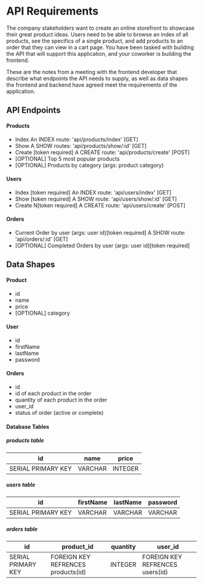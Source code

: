 # API Requirements
The company stakeholders want to create an online storefront to showcase their great product ideas. Users need to be able to browse an index of all products, see the specifics of a single product, and add products to an order that they can view in a cart page. You have been tasked with building the API that will support this application, and your coworker is building the frontend.

These are the notes from a meeting with the frontend developer that describe what endpoints the API needs to supply, as well as data shapes the frontend and backend have agreed meet the requirements of the application. 

## API Endpoints
#### Products
- Index An INDEX route: 'api/products/index' [GET]
- Show A SHOW routes: 'api/products/show/:id' [GET]
- Create [token required] A CREATE route: 'api/products/create' [POST]
- [OPTIONAL] Top 5 most popular products 
- [OPTIONAL] Products by category (args: product category)

#### Users
- Index [token required] An INDEX route: 'api/users/index' [GET]
- Show [token required] A SHOW route: 'api/users/show/:id' [GET]
- Create N[token required] A CREATE route: 'api/users/create' [POST]

#### Orders
- Current Order by user (args: user id)[token required] A SHOW route: 'api/orders/:id' [GET]
- [OPTIONAL] Completed Orders by user (args: user id)[token required]

## Data Shapes
#### Product
-  id
- name
- price
- [OPTIONAL] category

#### User
- id
- firstName
- lastName
- password

#### Orders
- id
- id of each product in the order
- quantity of each product in the order
- user_id
- status of order (active or complete)

#### Database Tables
##### products table
| id | name | price |
| -- | ---- | ----- |
| SERIAL PRIMARY KEY | VARCHAR | INTEGER |

##### users table
| id | firstName | lastName | password |
| -- | --------- | -------- | -------- |
| SERIAL PRIMARY KEY | VARCHAR | VARCHAR | VARCHAR|

##### orders table
| id | product_id | quantity | user_id |
| -- | ---------- | -------- | ------- |
| SERIAL PRIMARY KEY | FOREIGN KEY REFRENCES products(id) | INTEGER | FOREIGN KEY REFRENCES users(id) |
